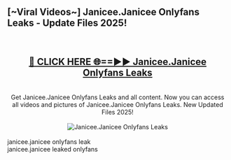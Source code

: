 <h2>[~Viral Videos~] Janicee.Janicee Onlyfans Leaks - Update Files 2025!</h2>
<br>
<div align="center">
<h2><a href="https://betterlinks.top/A2PfLJ" rel="nofollow">🔴 CLICK HERE 🌐==►► Janicee.Janicee Onlyfans Leaks</a></h2>
<br>
Get Janicee.Janicee Onlyfans Leaks and all content. Now you can access all videos and pictures of Janicee.Janicee Onlyfans Leaks. New Updated Files 2025!
<br>
<br>
<a href="https://betterlinks.top/A2PfLJ" rel="nofollow" data-target="animated-image.originalLink"><img src="https://i.ibb.co.com/WyWwxjT/player-gif2.gif" alt="Janicee.Janicee Onlyfans Leaks" style="max-width: 100%; display: inline-block;" data-target="animated-image.originalImage"></a>
</div>
<br>
janicee.janicee onlyfans leak<br>
janicee.janicee leaked onlyfans